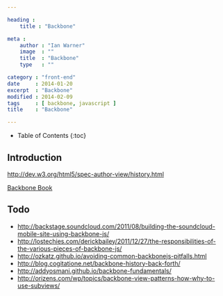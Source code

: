 ```yaml
---

heading :
    title : "Backbone"

meta :
    author : "Ian Warner"
    image  : ""
    title  : "Backbone"
    type   : ""

category : "front-end"
date     : 2014-01-20
excerpt  : "Backbone"
modified : 2014-02-09
tags     : [ backbone, javascript ]
title    : "Backbone"

---
```


* Table of Contents
{:toc}

## Introduction

http://dev.w3.org/html5/spec-author-view/history.html

[Backbone Book](http://addyosmani.github.io/backbone-fundamentals/#backbone-basics)

## Todo

* http://backstage.soundcloud.com/2011/08/building-the-soundcloud-mobile-site-using-backbone-js/
* http://lostechies.com/derickbailey/2011/12/27/the-responsibilities-of-the-various-pieces-of-backbone-js/
* http://ozkatz.github.io/avoiding-common-backbonejs-pitfalls.html
* http://blog.cogitatione.net/backbone-history-back-forth/
* http://addyosmani.github.io/backbone-fundamentals/
* http://orizens.com/wp/topics/backbone-view-patterns-how-why-to-use-subviews/
